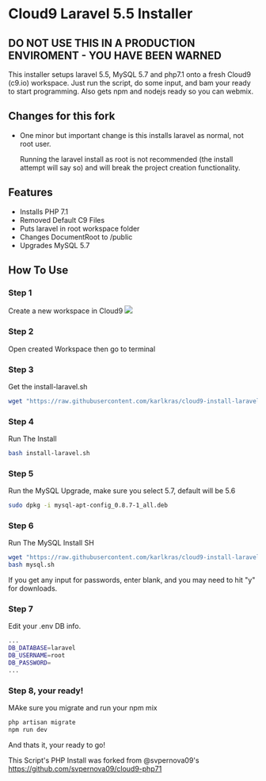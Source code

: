 # Cloud9 Laravel 5.5 Installer
## DO NOT USE THIS IN A PRODUCTION ENVIROMENT - YOU HAVE BEEN WARNED
This installer setups laravel 5.5, MySQL 5.7 and php7.1 onto a fresh Cloud9 (c9.io) workspace. Just run the script, do some input, and bam your ready to start programming. Also gets npm and nodejs ready so you can webmix. 

## Changes for this fork
- One minor but important change is this installs laravel as normal, not root user.

  Running the laravel install as root is not recommended (the install attempt will say so) and will break the project creation functionality.

## Features
- Installs PHP 7.1
- Removed Default C9 Files
- Puts laravel in root workspace folder
- Changes DocumentRoot to /public
- Upgrades MySQL 5.7

## How To Use
### Step 1
Create a new workspace in Cloud9
<img src="https://github.com/pkeogan/cloud9-install-laravel-5.5/blob/master/step-2.png">
### Step 2
Open created Workspace then go to terminal
### Step 3
Get the install-laravel.sh
```sh
wget "https://raw.githubusercontent.com/karlkras/cloud9-install-laravel-5.5/master/install-laravel.sh"
```
### Step 4
Run The Install
```sh
bash install-laravel.sh
```
### Step 5
Run the MySQL Upgrade, make sure you select 5.7, default will be 5.6
```sh
sudo dpkg -i mysql-apt-config_0.8.7-1_all.deb
```
### Step 6
Run The MySQL Install SH
```sh
wget "https://raw.githubusercontent.com/karlkras/cloud9-install-laravel-5.5/master/mysql.sh"
bash mysql.sh
```
If you get any input for passwords, enter blank, and you may need to hit "y" for downloads.
### Step 7
Edit your .env DB info. 
```sh
...
DB_DATABASE=laravel
DB_USERNAME=root
DB_PASSWORD=
...
```
### Step 8, your ready!

MAke sure you migrate and run your npm mix
```sh
php artisan migrate
npm run dev
```

And thats it, your ready to go!

This Script's PHP Install was forked from @svpernova09's https://github.com/svpernova09/cloud9-php71
